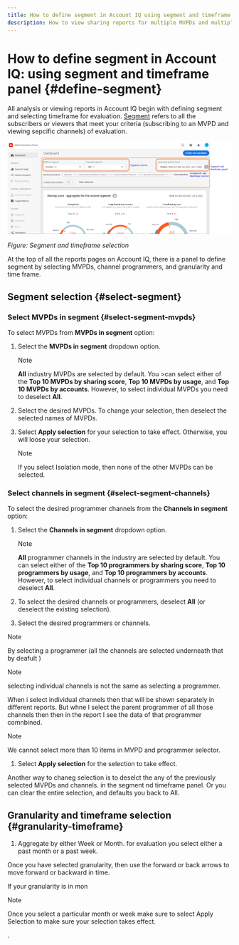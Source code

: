 ```yaml
---
title: How to define segment in Account IQ using segment and timeframe panel
description: How to view sharing reports for multiple MVPDs and multiple programmer channels.
---
```


# How to define segment in Account IQ: using segment and timeframe panel {#define-segment}

All analysis or viewing reports in Account IQ begin with defining segment and selecting timeframe for evaluation. [Segment](/help/AccountIQ/product-concepts.md#segmet-def) refers to all the subscribers or viewers that meet your criteria (subscribing to an MVPD and viewing sepcific channels) of evaluation.

![](assets/segment-panel.png)

*Figure: Segment and timeframe selection*

At the top of all the reports pages on Account IQ, there is a panel to define segment by selecting MVPDs, channel programmers, and granularity and time frame.

## Segment selection {#select-segment}

### Select MVPDs in segment {#select-segment-mvpds}

To select MVPDs from **MVPDs in segment** option:

1. Select the **MVPDs in segment** dropdown option.

   >[!NOTE]
   >
   >**All** industry MVPDs are selected by default. You >can select either of the **Top 10 MVPDs by sharing score**, **Top 10 MVPDs by usage**, and **Top 10 MVPDs by accounts**. However, to select individual MVPDs you need to deselect **All**.

1. Select the desired MVPDs.
    To change your selection, then deselect the selected names of MVPDs.

1. Select **Apply selection** for your selection to take effect. Otherwise, you will loose your selection.

   >[!NOTE]
   >
   >If you select Isolation mode, then none of the other MVPDs can be selected.

### Select channels in segment {#select-segment-channels}

To select the desired programmer channels from the **Channels in segment** option:

1. Select the **Channels in segment** dropdown option.

   >[!NOTE]
   >
   >**All** programmer channels in the industry are selected by default. You can select either of the **Top 10 programmers by sharing score**, **Top 10 programmers by usage**, and **Top 10 programmers by accounts**. However, to select individual channels or programmers you need to deselect **All**.

1. To select the desired channels or programmers, deselect **All** (or deselect the existing selection).

1. Select the desired programmers or channels. 

>[!NOTE]
>
>By selecting a programmer (all the channels are selected underneath that by deafult
)

>[!NOTE]
>
>selecting individual channels is not the same as selecting a programmer.

When i select individual channels then that will be shown separately in different reports.
But whne I select the parent programmer of all those channels then then in the report I see the data of that programmer comnbined.

>[!NOTE]
>
>We cannot select more than 10 items in MVPD and programmer selector.


1. Select **Apply selection** for the selection to take effect.



Another way to chaneg selection is to deselct the any of the previously selected MVPDs and channels. in the segment nd timeframe panel. Or you can clear the entire selection, and defaults you back to All.

## Granularity and timeframe selection {#granularity-timeframe}

1. Aggregate by either Week or Month. for evaluation you select either a past month or a past week.

Once you have selected granularity, then use the forward or back arrows to move forward or backward in time.

If your granularity is in mon

>[!NOTE]
>
>Once you select a particular month or week make sure to select Apply Selection to make sure your selection takes effect.

. 